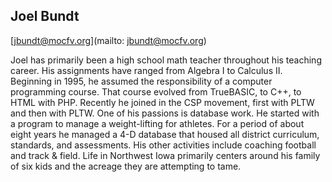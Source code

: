 ## Joel Bundt

[jbundt@mocfv.org](mailto: jbundt@mocfv.org)

Joel has primarily been a high school math teacher throughout his teaching career. His assignments have ranged from Algebra I to Calculus II. Beginning in 1995, he assumed the responsibility of a computer programming course. That course evolved from TrueBASIC, to C++, to HTML with PHP. Recently he joined in the CSP movement, first with PLTW and then with PLTW. One of his passions is database work. He started with a program to manage a weight-lifting for athletes. For a period of about eight years he managed a 4-D database that housed all district curriculum, standards, and assessments. His other activities include coaching football and track & field. Life in Northwest Iowa primarily centers around his family of six kids and the acreage they are attempting to tame.
